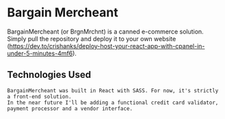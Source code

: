 # Bargain Mercheant

BargainMercheant (or BrgnMrchnt) is a canned e-commerce solution. Simply pull the repository and deploy it to your own website (https://dev.to/crishanks/deploy-host-your-react-app-with-cpanel-in-under-5-minutes-4mf6).

## Technologies Used
```
BargainMercheant was built in React with SASS. For now, it's strictly a front-end solution. 
In the near future I'll be adding a functional credit card validator, payment processor and a vendor interface.